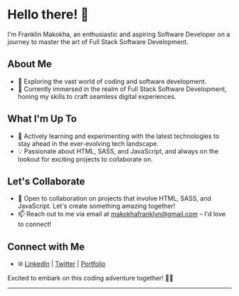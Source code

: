 # Hello there! 👋

I'm Franklin Makokha, an enthusiastic and aspiring Software Developer on a journey to master the art of Full Stack Software Development.

## About Me
- 👀 Exploring the vast world of coding and software development.
- 🌱 Currently immersed in the realm of Full Stack Software Development, honing my skills to craft seamless digital experiences.

## What I'm Up To
- 🚀 Actively learning and experimenting with the latest technologies to stay ahead in the ever-evolving tech landscape.
- 💡 Passionate about HTML, SASS, and JavaScript, and always on the lookout for exciting projects to collaborate on.

## Let's Collaborate
- 💞️ Open to collaboration on projects that involve HTML, SASS, and JavaScript. Let's create something amazing together!
- 📫 Reach out to me via email at [makokhafranklyn@gmail.com](mailto:makokhafranklyn@gmail.com) – I'd love to connect!

## Connect with Me
- 🌐 [LinkedIn](https://www.linkedin.com/in/franklin-wafula) | [Twitter](https://twitter.com/donfranklie) | [Portfolio](#)

Excited to embark on this coding adventure together! 🚀✨

---

